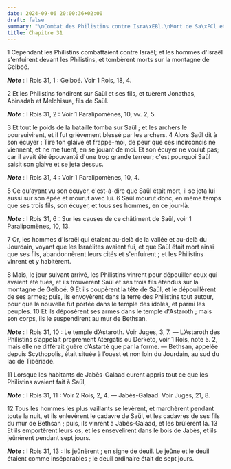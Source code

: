 ```yaml
---
date: 2024-09-06 20:00:36+02:00
draft: false
summary: "\nCombat des Philistins contre Isra\xEBl.\nMort de Sa\xFCl et de ses fils.\n"
title: Chapitre 31
---
```





1 Cependant les Philistins combattaient contre Israël; et les hommes d'Israël s'enfuirent devant les Philistins, et tombèrent morts sur la montagne de Gelboé.

***Note*** :  I Rois 31, 1 : Gelboé. Voir 1 Rois, 18, 4.

2 Et les Philistins fondirent sur Saül et ses fils, et tuèrent Jonathas, Abinadab et Melchisua, fils de Saül.

***Note*** :  I Rois 31, 2 : Voir 1 Paralipomènes, 10, vv. 2, 5.

3 Et tout le poids de la bataille tomba sur Saül ; et les archers le poursuivirent, et il fut grièvement blessé par les archers. 4 Alors Saül dit à son écuyer : Tire ton glaive et frappe-moi, de peur que ces incirconcis ne viennent, et ne me tuent, en se jouant de moi. Et son écuyer ne voulut pas; car il avait été épouvanté d'une trop grande terreur; c'est pourquoi Saül saisit son glaive et se jeta dessus.

***Note*** :  I Rois 31, 4 : Voir 1 Paralipomènes, 10, 4.

5 Ce qu'ayant vu son écuyer, c'est-à-dire que Saül était mort, il se jeta lui aussi sur son épée et mourut avec lui. 6 Saül mourut donc, en même temps que ses trois fils, son écuyer, et tous ses hommes, en ce jour-là.

***Note*** :  I Rois 31, 6 : Sur les causes de ce châtiment de Saül, voir 1 Paralipomènes, 10, 13.

7 Or, les hommes d'Israël qui étaient au-delà de la vallée et au-delà du Jourdain, voyant que les Israélites avaient fui, et que Saül était mort ainsi que ses fils, abandonnèrent leurs cités et s'enfuirent ; et les Philistins vinrent et y habitèrent.


8 Mais, le jour suivant arrivé, les Philistins vinrent pour dépouiller ceux qui avaient été tués, et ils trouvèrent Saül et ses trois fils étendus sur la montagne de Gelboé. 9 Et ils coupèrent la tête de Saül, et le dépouillèrent de ses armes; puis, ils envoyèrent dans la terre des Philistins tout autour, pour que la nouvelle fut portée dans le temple des idoles, et parmi les peuples. 10 Et ils déposèrent ses armes dans le temple d'Astaroth ; mais son corps, ils le suspendirent au mur de Bethsan.

***Note*** :  I Rois 31, 10 : Le temple d’Astaroth. Voir Juges, 3, 7. ― L’Astaroth des Philistins s’appelait proprement Atergatis ou Derketo, voir 1 Rois, note 5. 2, mais elle ne différait guère d’Astarté que par la forme. ― Bethsan, appelée depuis Scythopolis, était située à l’ouest et non loin du Jourdain, au sud du lac de Tibériade.


11 Lorsque les habitants de Jabès-Galaad eurent appris tout ce que les Philistins avaient fait à Saül,

***Note*** :  I Rois 31, 11 : Voir 2 Rois, 2, 4. ― Jabès-Galaad. Voir Juges, 21, 8.

12 Tous les hommes les plus vaillants se levèrent, et marchèrent pendant toute la nuit, et ils enlevèrent le cadavre de Saül, et les cadavres de ses fils du mur de Bethsan ; puis, ils vinrent à Jabès-Galaad, et les brûlèrent là. 13 Et ils emportèrent leurs os, et les ensevelirent dans le bois de Jabès, et ils jeûnèrent pendant sept jours.

***Note*** :  I Rois 31, 13 : Ils jeûnèrent ; en signe de deuil. Le jeûne et le deuil étaient comme inséparables ; le deuil ordinaire était de sept jours.
